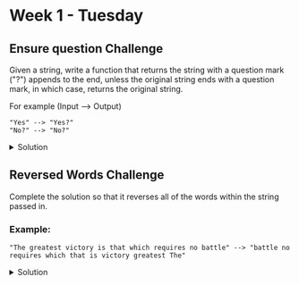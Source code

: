 #  Week 1 - Tuesday

## Ensure question Challenge

Given a string, write a function that returns the string with a question mark ("?") appends to the end, unless the original string ends with a question mark, in which case, returns the original string.

For example (Input --> Output)

```
"Yes" --> "Yes?" 
"No?" --> "No?"
```

<details>
  <summary>Solution</summary>
  
  ```js
     function ensureQuestion(s) {
        return s[s.length - 1] == '?' ? s : s + '?' ;
     }  
  ```
  
</details>

## Reversed Words Challenge

Complete the solution so that it reverses all of the words within the string passed in.

### Example:

```
"The greatest victory is that which requires no battle" --> "battle no requires which that is victory greatest The"
```

<details>
  <summary>Solution</summary>
  
  ```js
     
    function reverseWords(str){
      return str.split(' ').reverse().join(' '); // reverse those words
    }
  
  ```
  
</details>





